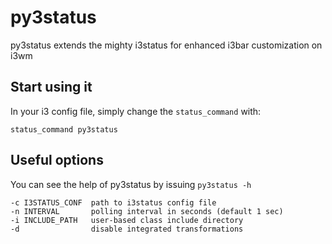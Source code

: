 py3status
=========

py3status extends the mighty i3status for enhanced i3bar customization on i3wm

## Start using it
In your i3 config file, simply change the `status_command` with:

    status_command py3status

## Useful options
You can see the help of py3status by issuing `py3status -h`

    -c I3STATUS_CONF  path to i3status config file
    -n INTERVAL       polling interval in seconds (default 1 sec)
    -i INCLUDE_PATH   user-based class include directory
    -d                disable integrated transformations
